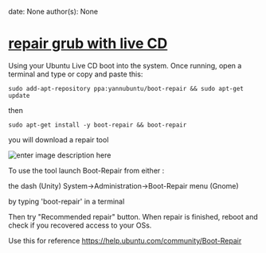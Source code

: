 
date: None
author(s): None

# [repair grub with live CD](http://askubuntu.com/questions/110722/windows-xp-no-longer-boots)

Using your Ubuntu Live CD boot into the system. Once running, open a terminal and type or copy and paste this:


    sudo add-apt-repository ppa:yannubuntu/boot-repair && sudo apt-get update


then


    sudo apt-get install -y boot-repair && boot-repair


you will download a repair tool

![enter image description here](http://i.stack.imgur.com/jkB9O.png)

To use the tool launch Boot-Repair from either :

the dash (Unity) System->Administration->Boot-Repair menu (Gnome)

by typing 'boot-repair' in a terminal

Then try "Recommended repair" button. When repair is finished, reboot and check if you recovered access to your OSs.

Use this for reference <https://help.ubuntu.com/community/Boot-Repair>
